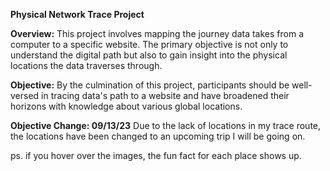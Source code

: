 **Physical Network Trace Project**

**Overview:**
This project involves mapping the journey data takes from a computer to a specific website. The primary objective is not only to understand the digital path but also to gain insight into the physical locations the data traverses through.

**Objective:**
By the culmination of this project, participants should be well-versed in tracing data's path to a website and have broadened their horizons with knowledge about various global locations.

**Objective Change: 09/13/23**
Due to the lack of locations in my trace route, the locations have been changed to an upcoming trip I will be going on. 

ps. if you hover over the images, the fun fact for each place shows up.